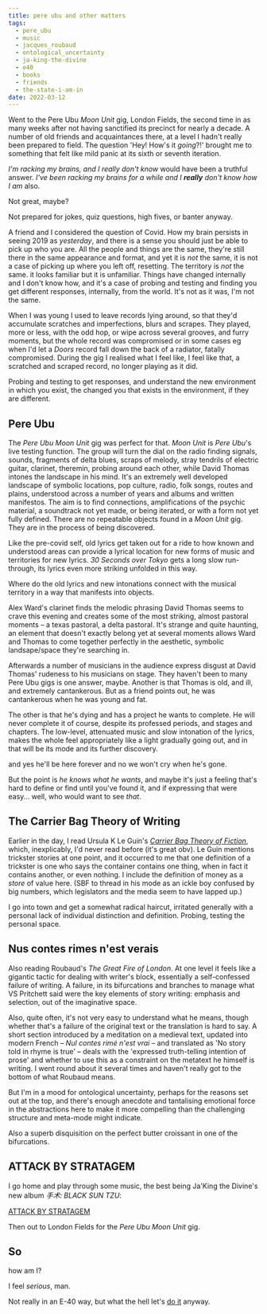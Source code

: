 ```yaml
---
title: pere ubu and other matters
tags:
  - pere_ubu
  - music
  - jacques_roubaud
  - ontological_uncertainty
  - ja-king-the-divine
  - e40
  - books
  - friends
  - the-state-i-am-in
date: 2022-03-12
---
```


Went to the Pere Ubu *Moon Unit* gig, London Fields, the second time in as many weeks after not having sanctified its precinct for nearly a decade. A number of old friends and acquaintances there, at a level I hadn't really been prepared to field. The question 'Hey! How's it *going*?!' brought me to something that felt like mild panic at its sixth or seventh iteration.

*I'm racking my brains, and I really don't know* would have been a truthful answer. *I've been racking my brains for a while and I **really** don't know how I am* also.

Not great, maybe?

Not prepared for jokes, quiz questions, high fives, or banter anyway.

A friend and I considered the question of Covid. How my brain persists in seeing 2019 as *yesterday*, and there is a sense you should just be able to pick up who you are. All the people and things are the same, they're still there in the same appearance and format, and yet it is *not* the same, it is not a case of picking up where you left off, resetting. The territory is  *not* the same. it looks familiar but it is unfamiliar. Things have changed internally and I don't know how, and it's a case of probing and testing and finding you get different responses, internally, from the world. It's not as it was, I'm not the same. 

When I was young I used to leave records lying around, so that they'd accumulate scratches and imperfections, blurs and scrapes. They played, more or less, with the odd hop, or wipe across several grooves, and furry moments, but the whole record was compromised or in some cases eg when I'd let a *Doors* record fall down the back of a radiator, fatally compromised. During the gig I realised what I feel like, I feel like that, a scratched and scraped record, no longer playing as it did.

Probing and testing to get responses, and understand the new environment in which you exist, the changed you that exists in the environment, if they are different. 

## Pere Ubu ##
The *Pere Ubu Moon Unit* gig was perfect for that. *Moon Unit* is *Pere Ubu*'s live testing function. The group will turn the dial on the radio finding signals, sounds, fragments of delta blues, scraps of melody, stray tendrils of electric guitar, clarinet, theremin, probing around each other, while David Thomas intones the landscape in his mind. It's an extremely well developed landscape of symbolic locations, pop culture, radio, folk songs, routes and plains, understood across a number of years and albums and written manifestos. The aim is to find connections, amplifications of the psychic material, a soundtrack not yet made, or being iterated, or with a form not yet fully defined. There are no repeatable objects found in a *Moon Unit* gig. They are in the process of being discovered.

Like the pre-covid self, old lyrics get taken out for a ride to how known and understood areas can provide a lyrical location for new forms of music and territories for new lyrics. *30 Seconds over Tokyo* gets a long slow run-through, its lyrics even more striking unfolded in this way.

Where do the old lyrics and new intonations connect with the musical territory in a way that manifests into objects.
 
Alex Ward's clarinet finds the melodic phrasing David Thomas seems to crave this evening and creates some of the most striking, almost pastoral moments – a texas pastoral, a delta pastoral. It's strange and quite haunting, an element that doesn't exactly belong yet at several moments allows Ward and Thomas to come together perfectly in the aesthetic, symbolic landsape/space they're searching in.

Afterwards a number of musicians in the audience express disgust at David Thomas' rudeness to his musicians on stage. They haven't been to many Pere Ubu gigs is one answer, maybe. Another is that Thomas is old, and ill, and extremely cantankerous. But as a friend points out, he was cantankerous when he was young and fat. 

The other is that he's dying and has a project he wants to complete. He will never complete it of course, despite its professed periods, and stages and chapters. The low-level, attenuated music and slow intonation of the lyrics, makes the whole feel appropriately like a light gradually going out, and in that will be its mode and its further discovery.

and yes he'll be here forever and no we won't cry when he's gone. 

But the point is *he knows what he wants*, and maybe it's just a feeling that's hard to define or find until you've found it, and if expressing that were easy... well, who would want to see *that*.

## The Carrier Bag Theory of Writing ##

Earlier in the day, I read Ursula K Le Guin's *[Carrier Bag Theory of Fiction]([](https://theanarchistlibrary.org/library/ursula-k-le-guin-the-carrier-bag-theory-of-fiction))*, which, inexplicably, I'd never read before (it's great obv). Le Guin mentions trickster stories at one point, and it occurred to me that one definition of a trickster is one who says the container contains one thing, when in fact it contains another, or even nothing. I include the definition of money as a *store* of value here. (SBF to thread in his mode as an ickle boy confused by big numbers, which legislators and the media seem to have lapped up.)

I go into town and get a somewhat radical haircut, irritated generally with a personal lack of individual distinction and definition. Probing, testing the personal space.

## Nus contes rimes n'est verais ##

Also reading Roubaud's *The Great Fire of London*. At one level it feels like a gigantic tactic for dealing with writer's block, essentially a self-confessed failure of writing. A failure, in its bifurcations and branches to manage what VS Pritchett said were the key elements of story writing: emphasis and selection, out of the imaginative space. 

Also, quite often, it's not very easy to understand what he means, though whether that's a failure of the original text or the translation is hard to say. A short section introduced by a meditation on a medieval text, updated into modern French – *Nul contes rimé n'est vrai* – and translated as 'No story told in rhyme is true' – deals with the 'expressed truth-telling intention of prose' and whether to use this as a constraint on the metatext he himself is writing. I went round about it several times and haven't really got to the bottom of what Roubaud means.

But I'm in a mood for ontological uncertainty, perhaps for the reasons set out at the top, and there's enough anecdote and tantalising emotional force in the abstractions here to make it more compelling than the challenging structure and meta-mode might indicate. 

Also a superb disquisition on the perfect butter croissant in one of the bifurcations.

## ATTACK BY STRATAGEM ##
I go home and play through some music, the best being Ja'King the Divine's new album *手术: BLACK SUN TZU*:

[ATTACK BY STRATAGEM](https://youtu.be/pcaCKUajYRs)

Then out to London Fields for the *Pere Ubu Moon Unit* gig.

## So ##

how am I? 

I feel *serious*, man. 

Not really in an E-40 way, but what the hell let's [do it](https://youtu.be/3IRaBtOge7E) anyway.